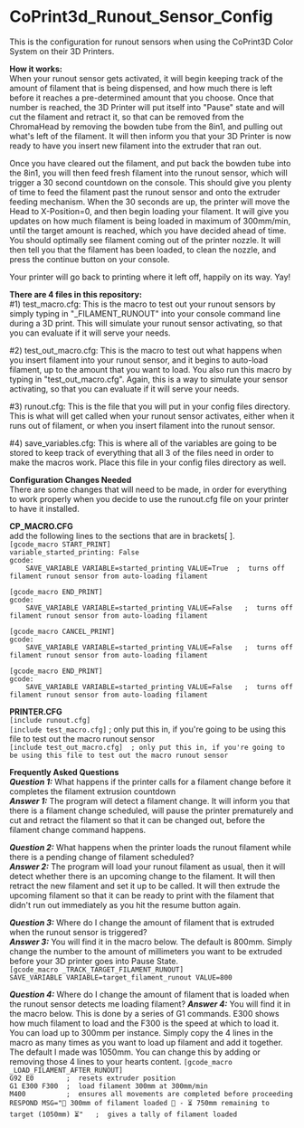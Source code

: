 # CoPrint3d_Runout_Sensor_Config
This is the configuration for runout sensors when using the CoPrint3D Color System on their 3D Printers.

**How it works:**  
When your runout sensor gets activated, it will begin keeping track of the amount of filament that is being dispensed, and how much there is left before it reaches a pre-determined amount that you choose.  Once that number is reached, the 3D Printer will put itself into "Pause" state and will cut the filament and retract it, so that can be removed from the ChromaHead by removing the bowden tube from the 8in1, and pulling out what's left of the filament.  It will then inform you that your 3D Printer is now ready to have you insert new filament into the extruder that ran out.

Once you have cleared out the filament, and put back the bowden tube into the 8in1, you will then feed fresh filament into the runout sensor, which will trigger a 30 second countdown on the console.  This should give you plenty of time to feed the filament past the runout sensor and onto the extruder feeding mechanism.  When the 30 seconds are up, the printer will move the Head to X-Position=0, and then begin loading your filament.  It will give you updates on how much filament is being loaded in maximum of 300mm/min, until the target amount is reached, which you have decided ahead of time.  You should optimally see filament coming out of the printer nozzle.  It will then tell you that the filament has been loaded, to clean the nozzle, and press the continue button on your console.  

Your printer will go back to printing where it left off, happily on its way.  Yay!

**There are 4 files in this repository:**  
#1) test_macro.cfg:  This is the macro to test out your runout sensors by simply typing in "_FILAMENT_RUNOUT" into your console command line during a 3D print.  This will simulate your runout sensor activating, so that you can evaluate if it will serve your needs.

#2) test_out_macro.cfg:  This is the macro to test out what happens when you insert filament into your runout sensor, and it begins to auto-load filament, up to the amount that you want to load.  You also run this macro by typing in "test_out_macro.cfg".  Again, this is a way to simulate your sensor activating, so that you can evaluate if it will serve your needs.

#3) runout.cfg:  This is the file that you will put in your config files directory.  This is what will get called when your runout sensor activates, either when it runs out of filament, or when you insert filament into the runout sensor.  

#4) save_variables.cfg:  This is where all of the variables are going to be stored to keep track of everything that all 3 of the files need in order to make the macros work.  Place this file in your config files directory as well.

**Configuration Changes Needed**  
There are some changes that will need to be made, in order for everything to work properly when you decide to use the runout.cfg file on your printer to have it installed.  

**CP_MACRO.CFG**  
add the following lines to the sections that are in brackets[ ].  
`[gcode_macro START_PRINT]`  
`variable_started_printing: False`  
`gcode:`  
`    SAVE_VARIABLE VARIABLE=started_printing VALUE=True  ;  turns off filament runout sensor from auto-loading filament`  

`[gcode_macro END_PRINT]`    
`gcode:`  
`    SAVE_VARIABLE VARIABLE=started_printing VALUE=False   ;  turns off filament runout sensor from auto-loading filament`  

`[gcode_macro CANCEL_PRINT]`  
`gcode:`  
`    SAVE_VARIABLE VARIABLE=started_printing VALUE=False   ;  turns off filament runout sensor from auto-loading filament`  

`[gcode_macro END_PRINT]`  
`gcode:`  
`    SAVE_VARIABLE VARIABLE=started_printing VALUE=False   ;  turns off filament runout sensor from auto-loading filament`  

**PRINTER.CFG**  
`[include runout.cfg]`  
`[include test_macro.cfg]`  ; only put this in, if you're going to be using this file to test out the macro runout sensor  
`[include test_out_macro.cfg]  ; only put this in, if you're going to be using this file to test out the macro runout sensor`  

**Frequently Asked Questions**  
***Question 1:***  What happens if the printer calls for a filament change before it completes the filament extrusion countdown  
***Answer 1:***  The program will detect a filament change.  It will inform you that there is a filament change scheduled, will pause the printer prematurely and cut and retract the filament so that it can be changed out, before the filament change command happens.  

***Question 2:***  What happens when the printer loads the runout filament while there is a pending change of filament scheduled?  
***Answer 2:***  The program will load your runout filament as usual, then it will detect whether there is an upcoming change to the filament.  It will then retract the new filament and set it up to be called.  It will then extrude the upcoming filament so that it can be ready to print with the filament that didn't run out immediately as you hit the resume button again.  

***Question 3:***   Where do I change the amount of filament that is extruded when the runout sensor is triggered?  
***Answer 3:***  You will find it in the macro below.  The default is 800mm.  Simply change the number to the amount of millimeters you want to be extruded before your 3D printer goes into Pause State.  
`[gcode_macro _TRACK_TARGET_FILAMENT_RUNOUT]`  
`SAVE_VARIABLE VARIABLE=target_filament_runout VALUE=800`  

***Question 4:***  Where do I change the amount of filament that is loaded when the runout sensor detects me loading filament?
***Answer 4:***  You will find it in the macro below.  This is done by a series of G1 commands.  E300 shows how much filament to load and the F300 is the speed at which to load it.  You can load up to 300mm per instance.  Simply copy the 4 lines in the macro as many times as you want to load up filament and add it together.  The default I made was 1050mm.  You can change this by adding or removing those 4 lines to your hearts content.
`[gcode_macro _LOAD_FILAMENT_AFTER_RUNOUT]`  
`G92 E0        ;  resets extruder position`  
`G1 E300 F300  ;  load filament 300mm at 300mm/min`  
`M400          ;  ensures all movements are completed before proceeding`  
`RESPOND MSG="🔄 300mm of filament loaded 🔄 - ⏳ 750mm remaining to target (1050mm) ⏳"   ;  gives a tally of filament loaded`  
